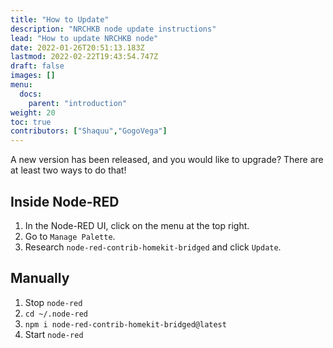 ```yaml
---
title: "How to Update"
description: "NRCHKB node update instructions"
lead: "How to update NRCHKB node"
date: 2022-01-26T20:51:13.183Z
lastmod: 2022-02-22T19:43:54.747Z
draft: false
images: []
menu:
  docs:
    parent: "introduction"
weight: 20
toc: true
contributors: ["Shaquu","GogoVega"]
---
```


A new version has been released, and you would like to upgrade? There are at least two ways to do that!

## Inside Node-RED

1. In the Node-RED UI, click on the menu at the top right.
2. Go to `Manage Palette`.
3. Research `node-red-contrib-homekit-bridged` and click `Update`.

## Manually

1. Stop `node-red`
2. `cd ~/.node-red`
3. `npm i node-red-contrib-homekit-bridged@latest`
4. Start `node-red`
